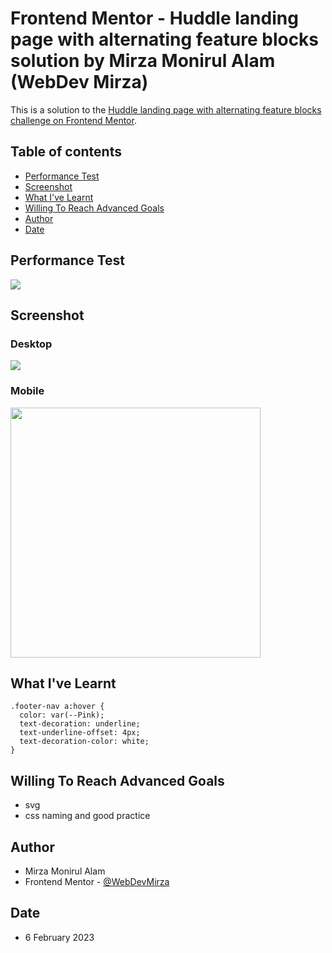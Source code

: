 # Frontend Mentor - Huddle landing page with alternating feature blocks solution by Mirza Monirul Alam (WebDev Mirza)

This is a solution to the [Huddle landing page with alternating feature blocks challenge on Frontend Mentor](https://www.frontendmentor.io/challenges/huddle-landing-page-with-alternating-feature-blocks-5ca5f5981e82137ec91a5100).

## Table of contents

- [Performance Test](#performance-test)
- [Screenshot](#screenshot)
- [What I've Learnt](#what-ive-learnt)
- [Willing To Reach Advanced Goals](#willing-to-reach-advanced-goals)
- [Author](#author)
- [Date](#date)

## Performance Test

![](./screenshots/per.jpg)

## Screenshot

### Desktop

![](./screenshots/lg.webp)

### Mobile

<img src="./screenshots/sm.webp" width="400" />

## What I've Learnt

```
.footer-nav a:hover {
  color: var(--Pink);
  text-decoration: underline;
  text-underline-offset: 4px;
  text-decoration-color: white;
}
```

## Willing To Reach Advanced Goals

- svg
- css naming and good practice

## Author

- Mirza Monirul Alam
- Frontend Mentor - [@WebDevMirza](https://www.frontendmentor.io/profile/WebDevMirza)

## Date

- 6 February 2023
